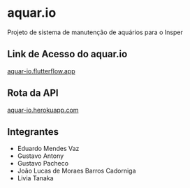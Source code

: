 # aquar.io

Projeto de sistema de manutenção de aquários para o Insper

## Link de Acesso do aquar.io

[aquar-io.flutterflow.app](https://aquar-io.flutterflow.app)

## Rota da API

[aquar-io.herokuapp.com](https://aquar-io.herokuapp.com)

## Integrantes  

* Eduardo Mendes Vaz  
* Gustavo Antony  
* Gustavo Pacheco  
* João Lucas de Moraes Barros Cadorniga  
* Livia Tanaka

